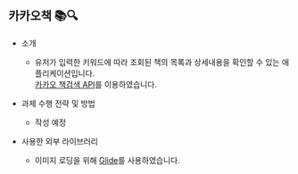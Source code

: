 
## 카카오책 📚🔍
  - 소개
    - 유저가 입력한 키워드에 따라 조회된 책의 목록과 상세내용을 확인할 수 있는 애플리케이션입니다.   
   [카카오 책검색 API](https://developers.kakao.com/docs/latest/ko/daum-search/dev-guide#search-book)를 이용하였습니다.
   
   - 과제 수행 전략 및 방법
     - 작성 예정
  
  - 사용한 외부 라이브러리
    - 이미지 로딩을 위해 [Glide](https://github.com/bumptech/glide)를 사용하였습니다.

 
